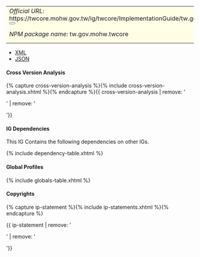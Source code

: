 <table class="grid rwd-table" style="background-color: #ffffe6;width: 100%;">
    <tbody>
    <tr>
      <td colspan="4"><i>Official URL</i>: <span class="copy-text">https://twcore.mohw.gov.tw/ig/twcore/ImplementationGuide/tw.gov.mohw.twcore<button title="" class="btn-copy" data-clipboard-text="https://twcore.mohw.gov.tw/ig/twcore/ImplementationGuide/tw.gov.mohw.twcore" data-original-title="複製URL"></button></span></td>
      <td><i>Version</i>:<span class="copy-text">0.2.2 <button title="" class="btn-copy" data-clipboard-text="https://twcore.mohw.gov.tw/ig/twcore/ImplementationGuide/tw.gov.mohw.twcore|0.2.2" data-original-title="複製含版本資訊的URL"></button></span></td>
    </tr>
    <tr>
      <td colspan="4"><i>NPM package name</i>: tw.gov.mohw.twcore</td>
      <td><i>Computable Name</i>: <span style="font-family: monospace;">TWCore</span></td>
    </tr>
  </tbody>
</table>

- [XML](ImplementationGuide-tw.gov.mohw.twcore.xml)
- [JSON](ImplementationGuide-tw.gov.mohw.twcore.json)

#### Cross Version Analysis

{% capture cross-version-analysis %}{% include cross-version-analysis.xhtml %}{% endcapture %}{{ cross-version-analysis | remove: '<p>' | remove: '</p>'}}

#### IG Dependencies

This IG Contains the following dependencies on other IGs.

{% include dependency-table.xhtml %}

#### Global Profiles

{% include globals-table.xhtml %}

#### Copyrights

{% capture ip-statement %}{% include ip-statements.xhtml %}{% endcapture %}

{{ ip-statement | remove: '<p>' | remove: '</p>'}}